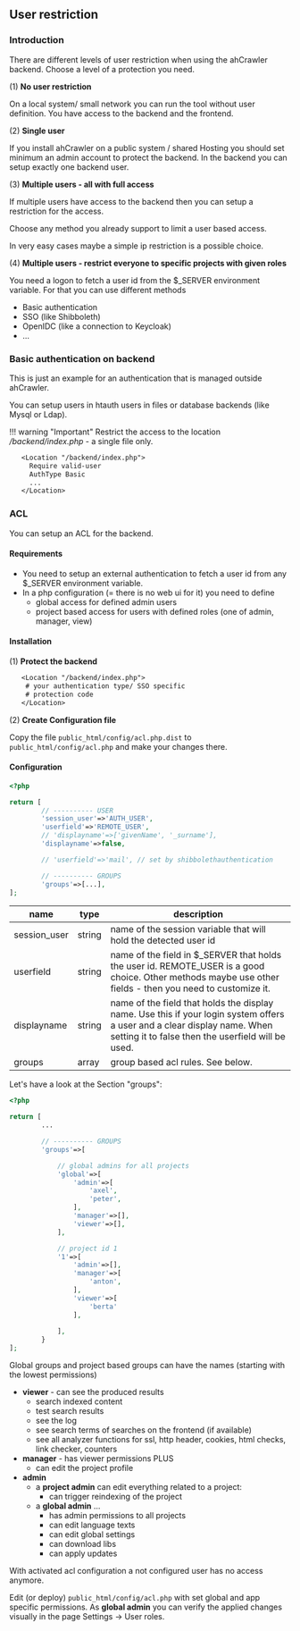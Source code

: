 ## User restriction

### Introduction

There are different levels of user restriction when using the ahCrawler backend. Choose a level of a protection you need.

(1) **No user restriction**

On a local system/ small network you can run the tool without user definition. You have access to the backend and the frontend.

(2) **Single user**

If you install ahCrawler on a public system / shared Hosting you should set minimum an admin account to protect the backend.
In the backend you can setup exactly one backend user.

(3) **Multiple users - all with full access**

If multiple users have access to the backend then you can setup a restriction for the access. 

Choose any method you already support to limit a user based access.

In very easy cases maybe a simple ip restriction is a possible choice.

(4) **Multiple users - restrict everyone to specific projects with given roles**


You need a logon to fetch a user id from the $_SERVER environment variable. For that you can use different methods

* Basic authentication
* SSO (like Shibboleth)
* OpenIDC (like a connection to Keycloak)
* ...

### Basic authentication on backend

This is just an example for an authentication that is managed outside ahCrawler.

You can setup users in htauth users in files or database backends (like Mysql or Ldap).

!!! warning "Important"
    Restrict the access to the location */backend/index.php* - a single file only.

```txt
   <Location "/backend/index.php">
     Require valid-user
     AuthType Basic
     ...
   </Location>
```

### ACL

You can setup an ACL for the backend.

#### Requirements

* You need to setup an external authentication to fetch a user id from any $_SERVER environment variable.
* In a php configuration (= there is no web ui for it) you need to define
    * global access for defined admin users
    * project based access for users with defined roles (one of admin, manager, view)

#### Installation

(1) **Protect the backend**

```txt
   <Location "/backend/index.php">
    # your authentication type/ SSO specific
    # protection code
   </Location>
```

(2) **Create Configuration file**

Copy the file `public_html/config/acl.php.dist` to `public_html/config/acl.php` and make your changes there.

#### Configuration

```php
<?php

return [
        // ---------- USER
        'session_user'=>'AUTH_USER',
        'userfield'=>'REMOTE_USER',
        // 'displayname'=>['givenName', '_surname'],
        'displayname'=>false,

        // 'userfield'=>'mail', // set by shibbolethauthentication

        // ---------- GROUPS
        'groups'=>[...],
];
```

name         | type   | description
---          | ---    | ---
session_user | string | name of the session variable that will hold the detected user id
userfield    | string | name of the field in $_SERVER that holds the user id. REMOTE_USER is a good choice. Other methods maybe use other fields - then you need to customize it.
displayname  | string | name of the field that holds the display name. Use this if your login system offers a user and a clear display name. When setting it to false then the userfield will be used.
groups       | array  | group based acl rules. See below.

Let's have a look at the Section "groups":

```php
<?php

return [
        ...

        // ---------- GROUPS
        'groups'=>[

            // global admins for all projects
            'global'=>[
                'admin'=>[
                    'axel',
                    'peter',
                ],
                'manager'=>[],
                'viewer'=>[],
            ],

            // project id 1
            '1'=>[
                'admin'=>[],
                'manager'=>[
                    'anton',
                ],
                'viewer'=>[
                    'berta'
                ],
                    
            ],
        }
];
```
        

Global groups and project based groups can have the names (starting with the lowest permissions)

* **viewer** - can see the produced results
  * search indexed content
  * test search results
  * see the log
  * see search terms of searches on the frontend (if available)
  * see all analyzer functions for ssl, http header, cookies, html checks, link checker, counters
* **manager** - has viewer permissions PLUS
    * can edit the project profile
* **admin**
  * a **project admin** can edit everything related to a project:
    * can trigger reindexing of the project
  * a **global admin** ... 
    * has admin permissions to all projects
    * can edit language texts
    * can edit global settings
    * can download libs
    * can apply updates

With activated acl configuration a not configured user has no access anymore.

Edit (or deploy) `public_html/config/acl.php` with set global and app specific permissions. As **global admin** you can verify the applied changes visually in the page Settings -> User roles.
